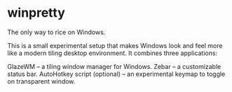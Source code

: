 # winpretty
The only way to rice on Windows.

This is a small experimental setup that makes Windows look and feel more like a modern tiling desktop environment. It combines three applications:

GlazeWM – a tiling window manager for Windows.
Zebar – a customizable status bar.
AutoHotkey script  (optional) – an experimental keymap to toggle on transparent window.

